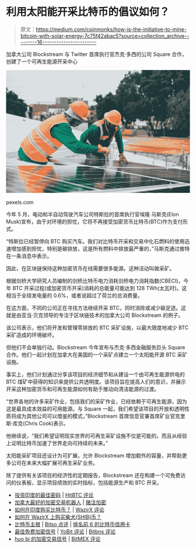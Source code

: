 # 利用太阳能开采比特币的倡议如何？

> 原文：<https://medium.com/coinmonks/how-is-the-initiative-to-mine-bitcoin-with-solar-energy-7c75f42abac5?source=collection_archive---------16----------------------->

加拿大公司 Blockstream 与 Twitter 首席执行官杰克·多西的公司 Square 合作，创建了一个可再生能源开采中心

![](img/7ee2db9bb8af0dbc7b9338e1133fe92a.png)

pexels.com

今年 5 月，电动和半自动驾驶汽车公司特斯拉的首席执行官埃隆·马斯克(Elon Musk)宣布，由于对环境的担忧，它将不再接受加密货币比特币(BTC)作为支付形式。

“特斯拉已经暂停向 BTC 购买汽车。我们对比特币开采和交易中化石燃料的使用迅速增加感到担忧，特别是碳排放，这是所有燃料中排放最严重的，”马斯克通过推特在一条消息中表示。

因此，在区块链保持这种加密货币在线需要很多能源。这种活动叫做采矿。

根据剑桥大学研究人员编制的剑桥比特币电力消耗剑桥电力消耗指数(CBECI)，今年 BTC 开采过程(或加密货币开采)消耗的总能量可能达到 128 TWh(太瓦时)。这相当于全球发电量的 0.6%，或者说超过了荷兰的总消费量。

在这方面，不同的公司正在寻找方法继续开采 BTC，同时消除或减少碳足迹。这就是由亚当·贝克领导的专注于区块链技术的加拿大公司 Blockstream 的例子。

该公司表示，他们将开发和管理零排放的 BTC 采矿设施，以最大限度地减少 BTC 采矿造成的环境破坏。

但他们不会单独行动。Blockstream 今年宣布与杰克·多西金融服务巨头 Square 合作。他们一起计划在加拿大在美国的一个采矿点建立一个太阳能开源 BTC 采矿设施。

事实上，他们计划通过分享该项目的经济细节和从建设一个由可再生能源供电的 BTC 煤矿中获得的知识来提供公共透明度。该项目旨在提高人们的意识，并展示开采这种加密货币和可再生能源如何有助于推动向清洁能源的过渡。

“世界各地的许多采矿作业，包括我们的采矿作业，已经依赖于可再生能源，因为这是最具成本效益的可用能源。与 Square 一起，我们希望该项目的开放和透明性质将成为其他公司可以借鉴的模式，”Blockstream 首席信息官兼首席矿业官克里斯·库克(Chris Cook)表示。

他继续说，“我们希望证明现实世界的可再生采矿设施不仅是可能的，而且从经验上证明比特币加速了世界走向可持续的未来。”

太阳能采矿项目还设计为可扩展，允许 Blockstream 增加额外的容量，并帮助更多公司在未来大幅扩展可再生采矿业务。

除了提供有关该项目的经济性的定期报告，Blockstream 还在构建一个可免费访问的仪表板，显示项目绩效的实时指标，包括能源生产和 BTC 开采。

*   [投资印度的最佳密码](https://blog.coincodecap.com/best-crypto-to-invest-in-india-in-2021) | [HitBTC 评论](/coinmonks/hitbtc-review-c5143c5d53c2)
*   [加拿大最好的加密交易机器人](https://blog.coincodecap.com/5-best-crypto-trading-bots-in-canada) | [赌注加密](https://blog.coincodecap.com/staking-crypto)
*   [如何在印度购买比特币？](/coinmonks/buy-bitcoin-in-india-feb50ddfef94) | [WazirX 评论](/coinmonks/wazirx-review-5c811b074f5b)
*   [如何在 WazirX 上购买柴犬(SHIB)币？](https://blog.coincodecap.com/buy-shiba-wazirx)
*   [比特币主根](https://blog.coincodecap.com/bitcoin-taproot) | [Bitso 点评](https://blog.coincodecap.com/bitso-review) | [排名前 6 的比特币信用卡](/coinmonks/bitcoin-credit-card-bc8ab6f377c6)
*   [最佳免费加密信号](https://blog.coincodecap.com/free-crypto-signals) | [YoBit 评论](/coinmonks/yobit-review-175464162c62) | [Bitbns 评论](/coinmonks/bitbns-review-38256a07e161)
*   [huo bi 的加密交易信号](https://blog.coincodecap.com/huobi-crypto-trading-signals) | [BitMEX 评论](https://blog.coincodecap.com/bitmex-review)
